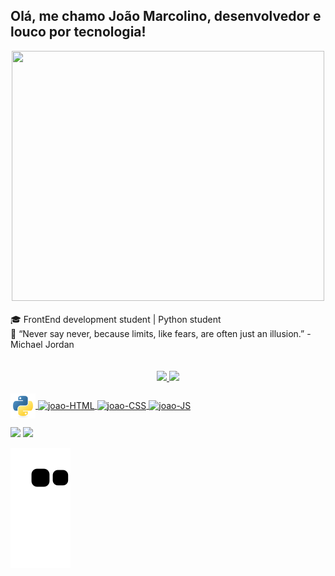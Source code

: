 
## Olá, me chamo João Marcolino, desenvolvedor e louco por tecnologia! 
 
 <div align="center">
 <img src="https://user-images.githubusercontent.com/122378399/223839765-a727bed2-3f80-437e-9955-de89178558ac.png" width="500px" height="400px" />
 </div>

<br>
🎓 FrontEnd development student | Python student  <br>
🧠 “Never say never, because limits, like fears, are often just an illusion.” - Michael Jordan
<br>

<div align="center">
<br>
<br>
  <a href="https://github.com/JMarcolinoGS">
  <img width="48%" src="https://github-readme-stats.vercel.app/api?username=JMarcolinoGS&show_icons=true&theme=onedark&include_all_commits=true&count_private=true"/>
  <img width="40%" src="https://github-readme-stats.vercel.app/api/top-langs/?username=JMarcolinoGS&layout=compact&langs_count=7&theme=onedark"/>
  
</div>
  
<div style="display: inline_block"><br>
  <img align="center" alt="joao-Python" height="40" width="40" src="https://raw.githubusercontent.com/devicons/devicon/master/icons/python/python-original.svg">
  <img align="center" alt="joao-HTML" height="40" width="40" src="https://cdn.discordapp.com/attachments/948685400606658644/948709589115863150/html.png">
  <img align="center" alt="joao-CSS" height="40" width="40" src="https://cdn.discordapp.com/attachments/948685400606658644/948708967218049084/css.png">
  <img align="center" alt="joao-JS" height="40" width="40" src="https://cdn.discordapp.com/attachments/948685400606658644/948710046148198450/js.png">
  
</div>
  
<div> 
  
  <a href = "mailto:joaomarcolino969@gmail.com"><img src="https://img.shields.io/badge/-Gmail-%23333?style=for-the-badge&logo=gmail&logoColor=white" target="_blank"></a>
  <a href="https://www.linkedin.com/in/jm767/" target="_blank"><img src="https://img.shields.io/badge/-LinkedIn-%230077B5?style=for-the-badge&logo=linkedin&logoColor=white" target="_blank"></a>
  
![Snake animation](https://github.com/FragaInDev/FragaInDev/blob/output/github-contribution-grid-snake.svg)
 </div>
